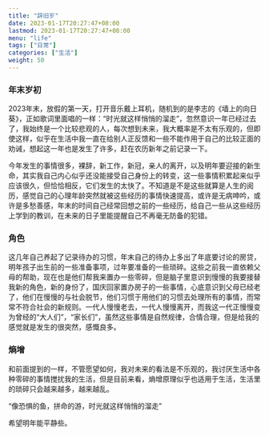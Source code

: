 ```yaml
---
title: "辞旧岁"
date: 2023-01-17T20:27:47+08:00
lastmod: 2023-01-17T20:27:47+08:00
menu: "life"
tags: ["日常"]
categories: ["生活"]
weight: 50
---
```


### 年末岁初

2023年末，放假的第一天，打开音乐戴上耳机，随机到的是李志的《墙上的向日葵》，正如歌词里面唱的一样：“时光就这样悄悄的溜走”，忽然意识一年已经过去了，我始终是一个比较悲观的人，每次想到未来，我大概率是不太有乐观的，但即使这样，似乎在生活中我一直在给别人正反馈和一些不能作用于自己的比较正面的劝诫，想起这一年也是发生了许多，赶在农历新年之前记录一下。

今年发生的事情很多，裸辞，新工作，新冠，亲人的离开，以及明年要迎接的新生命，其实我自己内心似乎还没能接受自己身份上的转变，这一些事情积累起来似乎应该很久，但恰恰相反，它们发生的太快了。不知道是不是这些就算是人生的阅历，感觉自己的心理年龄突然就被这些经历的事情快速提高，或许是无病呻吟，或许是多愁善感，年末的时间自己经常回想之前的一些经历，给自己一些从这些经历上学到的教训，在未来的日子里能提醒自己不再毫无防备的犯错。

### 角色

这几年自己养起了记录待办的习惯，年末自己的待办上多出了年底要讨论的房贷，明年孩子出生前的一些准备事项，过年要准备的一些琐碎。这些之前我一直依赖父母的帮助，现在也是他们帮我来置办一些零碎，但是脑子里意识到慢慢的我要接替我新的角色，新的身份了，国庆回家置办房子的一些事情，心底意识到父母已经老了，他们在慢慢的与社会脱节，他们习惯于用他们的习惯去处理所有的事情，而常常不符合社会的新规则。一代人慢慢老去，一代人慢慢离开，而我这一代正慢慢变为曾经的“大人们”，“家长们”，虽然这些事情是自然规律，合情合理，但是给我的感觉就是发生的很突然，感慨良多。

### 熵增

和前面提到的一样，不管愿望如何，我对未来的看法是不乐观的，我讨厌生活中各种零碎的事情搅扰我的生活，但是目前来看，熵增原理似乎也适用于生活，生活里的琐碎只会越来越多，越来越乱。

“像恐惧的鱼，拼命的游，时光就这样悄悄的溜走”

希望明年能平静些。